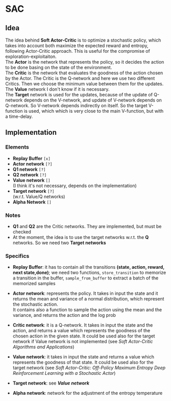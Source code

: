 # SAC
## Idea
The idea behind **Soft Actor-Critic** is to optimize a stochastic policy, which takes into account both maximize the expected reward and  entropy, following Actor-Critic approach. This is useful for the compromise of exploration-exploitaiton.\
The **Actor** is the network that represents the policy, so it decides the action to be done basing on the state of the environment.\
The **Critic** is the network that evaluates the goodness of the action chosen by the Actor. The Critic is the Q-network and here we use two different Critics. Then we choose the minimum value between them for the updates.\
The **Value** network I don't know if it is necessary.\
The **Target** network is used for the updates, because of the update of Q-network depends on the V-network, and update of V-network depends on Q-network. So V-network depends indirectly on itself. So the target V-function is used, which which is very close to the main V-function, but with a time-delay.


## Implementation
### Elements
- **Replay Buffer** `[x]`
- **Actor network** `[?]`
- **Q1 network** `[?]`
- **Q2 network** `[?]`
- **Value network** `[]`\
(I think it's not necessary, depends on the implementation)
- **Target network** `[?]`\
(w.r.t. Value/Q networks)
- **Alpha Network** `[]`

### Notes
- **Q1** and **Q2** are the Critic networks. They are implemented, but must be checked
- At the moment, the idea is to use the target networks w.r.t. the **Q** networks. So we need two **Target networks** 


### Specifics
- **Replay Buffer**: it has to contain all the transitions **(state, action, reward, next state,done)**; we need two functions, `store_transition` to memorize a transition in the buffer, `sample_from_buffer` to extract a batch of the memorized samples

- **Actor network**: represents the policy. It takes in input the state and it returns the mean and variance of a normal distribution, which represent the stochastic action.\
It contains also a function to sample the action using the mean and the variance, and returns the action and the log prob

- **Critic network**: it is a Q-network. It takes in input the state and the action, and returns a value which represents the goodness of the chosen action in the given state. It could be used also for the target network if Value network is not implemented (see *Soft Actor-Critic Algorithms and Applications*)

- **Value network**: it takes in input the state and returns a value which represents the goodness of that state. It could be used also for the target network (see *Soft Actor-Critic: Off-Policy Maximum Entropy Deep Reinforcement Learning with a Stochastic Actor*)

- **Target network**: see ***Value network***

- **Alpha network**: network for the adjustment of the entropy temperature